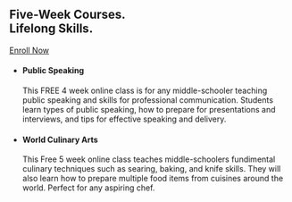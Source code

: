 <head>
    <meta charset="UTF-8" />
    <meta name="viewport" content="width=device-width, initial-scale=1.0" />
    <meta http-equiv="X-UA-Compatible" content="ie=edge" />
    <title>NextLevel Education</title>
    <link rel="stylesheet" href="https://jayd1903.github.io/mm-github-pages-starter/css/main.css" />
  </head>
  <body>
    <!--navigation ends-->
    <!--main-->
    <div id="hero-image">
      <div class="wrapper">
        <h2>
          Five-Week Courses. <br />
          Lifelong Skills.
        </h2>
        <a href="https://nextlevelredmond.com/enroll/" class="button-1">Enroll Now</a>
      </div>
    </div>
    <!--features-->
    <div id="features">
      <div class="wrapper">
        <ul>
          <li class="feature-1">
            <h4>Public Speaking</h4>
            <p>
              This FREE 4 week online class is for any middle-schooler teaching  public speaking and skills for professional communication. Students learn types of public speaking, how to prepare for presentations and interviews, and tips for effective speaking and delivery. 
            </p>
          </li>
          <div id="spaceblock"></div>
          <li class="feature-2">
            <h4>World Culinary Arts</h4>
            <p>
              This Free 5 week online class teaches middle-schoolers fundimental culinary techniques such as searing, baking, and knife skills. They will also learn how to prepare multiple food items from cuisines around the world. Perfect for any aspiring chef.
            </p>
          </li>
          <div class="clear"></div>
        </ul>
      </div>
    </div>
    <!--content ends-->
  </body>
